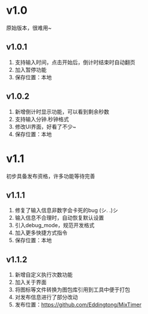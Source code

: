 # v1.0 
原始版本，很难用~

## v1.0.1
1. 支持输入时间，点击开始后，倒计时结束时自动翻页
2. 加入暂停功能
3. 保存位置：本地

## v1.0.2
1. 新增倒计时显示功能，可以看到剩余秒数
2. 支持输入分钟.秒钟格式
3. 修改UI界面，好看了不少~
4. 保存位置：本地

# v1.1
初步具备发布资格，许多功能等待完善

## v1.1.1
1. 修复了输入信息非数字会卡死的bug (シ. .)シ
2. 输入信息不合理时，自动恢复默认设置
3. 引入debug_mode，规范开发格式
4. 加入更多快捷方式指令
5. 保存位置：本地

## v1.1.2
1. 新增自定义执行次数功能
2. 加入关于界面
3. 将图标等文件转换为图包库引用到工具中便于打包
4. 对发布信息进行了部分改动
5. 发布位置：https://github.com/Eddingtong/MixTimer
